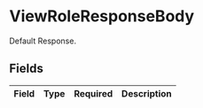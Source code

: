 # ViewRoleResponseBody

Default Response.


## Fields

| Field       | Type        | Required    | Description |
| ----------- | ----------- | ----------- | ----------- |